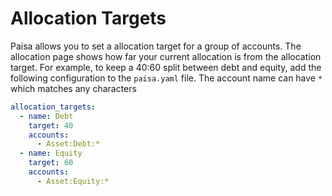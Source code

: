 # Allocation Targets

Paisa allows you to set a allocation target for a group of
accounts. The allocation page shows how far your current allocation is
from the allocation target. For example, to keep a 40:60 split between
debt and equity, add the following configuration to the `paisa.yaml`
file. The account name can have `*` which matches any characters

```yaml
allocation_targets:
  - name: Debt
    target: 40
    accounts:
      - Asset:Debt:*
  - name: Equity
    target: 60
    accounts:
      - Asset:Equity:*
```
